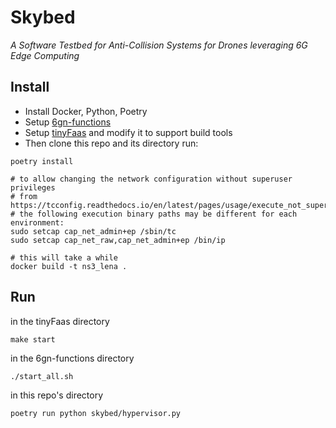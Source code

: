 # Skybed
*A Software Testbed for Anti-Collision Systems for Drones leveraging 6G Edge Computing*

## Install

- Install Docker, Python, Poetry
- Setup [6gn-functions](https://github.com/ChaosRez/6gn-functions) 
- Setup [tinyFaas](https://github.com/OpenFogStack/tinyFaaS) and modify it to support build tools
- Then clone this repo and its directory run:
```shell
poetry install

# to allow changing the network configuration without superuser privileges
# from https://tcconfig.readthedocs.io/en/latest/pages/usage/execute_not_super_user.html
# the following execution binary paths may be different for each environment:
sudo setcap cap_net_admin+ep /sbin/tc
sudo setcap cap_net_raw,cap_net_admin+ep /bin/ip

# this will take a while
docker build -t ns3_lena .
```

## Run
in the tinyFaas directory
```shell
make start
```

in the 6gn-functions directory
```shell
./start_all.sh
```

in this repo's directory
```shell
poetry run python skybed/hypervisor.py
```
